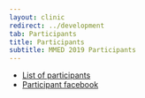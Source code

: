```yaml
---
layout: clinic
redirect: ../development
tab: Participants
title: Participants
subtitle: MMED 2019 Participants
---
```


- [List of participants](./participantList)
- [Participant facebook](./participantFacebook)
